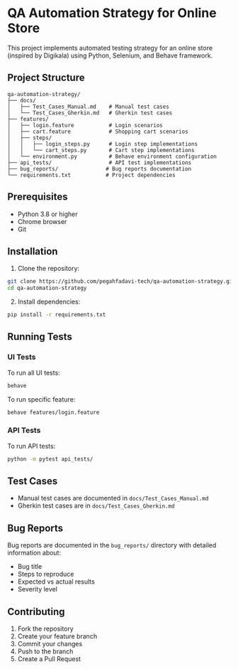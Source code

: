 # QA Automation Strategy for Online Store

This project implements automated testing strategy for an online store (inspired by Digikala) using Python, Selenium, and Behave framework.

## Project Structure
```
qa-automation-strategy/
├── docs/
│   ├── Test_Cases_Manual.md    # Manual test cases
│   └── Test_Cases_Gherkin.md   # Gherkin test cases
├── features/
│   ├── login.feature           # Login scenarios
│   ├── cart.feature            # Shopping cart scenarios
│   ├── steps/
│   │   ├── login_steps.py      # Login step implementations
│   │   └── cart_steps.py       # Cart step implementations
│   └── environment.py          # Behave environment configuration
├── api_tests/                  # API test implementations
├── bug_reports/               # Bug reports documentation
└── requirements.txt           # Project dependencies
```

## Prerequisites
- Python 3.8 or higher
- Chrome browser
- Git

## Installation
1. Clone the repository:
```bash
git clone https://github.com/pegahfadavi-tech/qa-automation-strategy.git
cd qa-automation-strategy
```

2. Install dependencies:
```bash
pip install -r requirements.txt
```

## Running Tests

### UI Tests
To run all UI tests:
```bash
behave
```

To run specific feature:
```bash
behave features/login.feature
```

### API Tests
To run API tests:
```bash
python -m pytest api_tests/
```

## Test Cases
- Manual test cases are documented in `docs/Test_Cases_Manual.md`
- Gherkin test cases are in `docs/Test_Cases_Gherkin.md`

## Bug Reports
Bug reports are documented in the `bug_reports/` directory with detailed information about:
- Bug title
- Steps to reproduce
- Expected vs actual results
- Severity level

## Contributing
1. Fork the repository
2. Create your feature branch
3. Commit your changes
4. Push to the branch
5. Create a Pull Request

